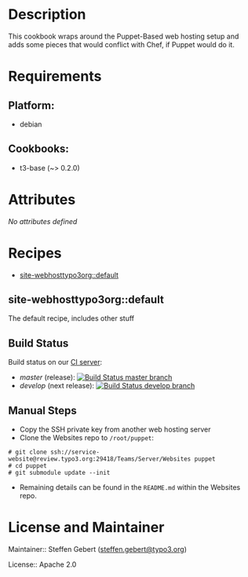 # Description

This cookbook wraps around the Puppet-Based web hosting setup and adds some pieces that would conflict with Chef, if Puppet would do it.
# Requirements

## Platform:

* debian

## Cookbooks:

* t3-base (~> 0.2.0)

# Attributes

*No attributes defined*

# Recipes

* [site-webhosttypo3org::default](#site-webhosttypo3orgdefault)

## site-webhosttypo3org::default

The default recipe, includes other stuff

Build Status
------------

Build status on our [CI server](https://chef-ci.typo3.org):

- *master* (release): [![Build Status master branch](https://chef-ci.typo3.org/job/TYPO3-cookbooks/job/site-webhosttypo3org/branch/master/badge/icon)](https://chef-ci.typo3.org/job/TYPO3-cookbooks/job/site-webhosttypo3org/branch/master/)
- *develop* (next release): [![Build Status develop branch](https://chef-ci.typo3.org/job/TYPO3-cookbooks/job/site-webhosttypo3org/branch/develop/badge/icon)](https://chef-ci.typo3.org/job/TYPO3-cookbooks/job/site-webhosttypo3org/branch/develop/)


Manual Steps
------------

- Copy the SSH private key from another web hosting server
- Clone the Websites repo to `/root/puppet`:

```
# git clone ssh://service-website@review.typo3.org:29418/Teams/Server/Websites puppet
# cd puppet
# git submodule update --init
```

- Remaining details can be found in the `README.md` within the Websites repo.

# License and Maintainer

Maintainer:: Steffen Gebert (<steffen.gebert@typo3.org>)

License:: Apache 2.0
